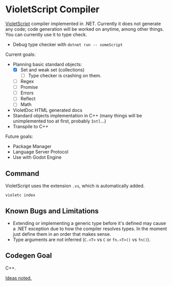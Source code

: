 # VioletScript Compiler

[VioletScript](https://violetscript.github.io) compiler implemented in .NET. Currently it does not generate any code; code generation will be worked on anytime, among other things. You can currently use it to type check.

- Debug type checker with `dotnet run -- someScript`

Current goals:

- Planning basic standard objects:
  - [x] Set and weak set (collections)
    - [ ] Type checker is crashing on them.
  - [ ] Regex
  - [ ] Promise
  - [ ] Errors
  - [ ] Reflect
  - [ ] Math
- VioletDoc HTML generated docs
- Standard objects implementation in C++ (many things will be unimplemented too at first, probably `Intl`...)
- Transpile to C++

Future goals:

- Package Manager
- Language Server Protocol
- Use with Godot Engine

## Command

VioletScript uses the extension `.vs`, which is automatically added.

```
violetc index
```

## Known Bugs and Limitations

- Extending or implementing a generic type before it's defined may cause a .NET exception due to how the compiler resolves types. In the moment just define them in an order that makes sense.
- Type arguments are not inferred (`C.<T>` vs `C` or `fn.<T>()` vs `fn()`).

## Codegen Goal

C++.

[Ideas noted.](cpp-target.md)